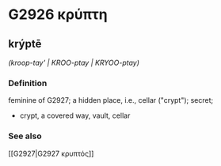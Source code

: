 # G2926 κρύπτη

## krýptē

_(kroop-tay' | KROO-ptay | KRYOO-ptay)_

### Definition

feminine of G2927; a hidden place, i.e., cellar ("crypt"); secret; 

- crypt, a covered way, vault, cellar

### See also

[[G2927|G2927 κρυπτός]]
